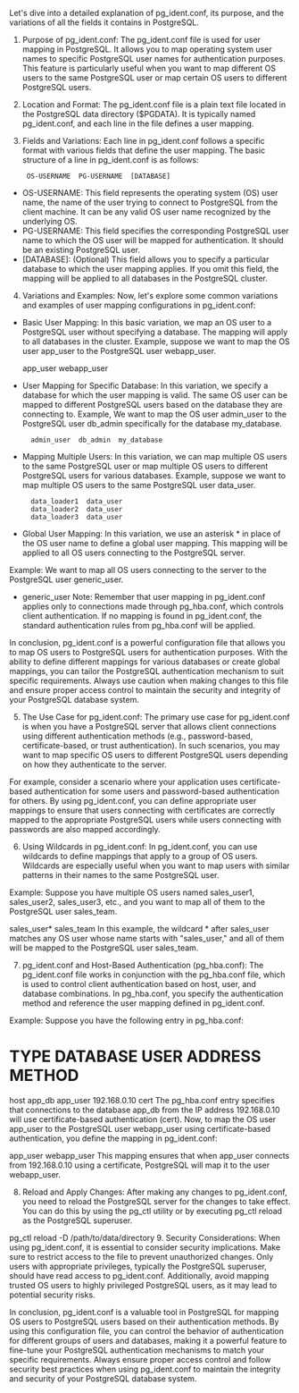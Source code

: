 Let's dive into a detailed explanation of pg_ident.conf, its purpose, and the variations of all the fields it contains in PostgreSQL.

1. Purpose of pg_ident.conf:
The pg_ident.conf file is used for user mapping in PostgreSQL. It allows you to map operating system user names to specific PostgreSQL user names for authentication purposes. This feature is particularly useful when you want to map different OS users to the same PostgreSQL user or map certain OS users to different PostgreSQL users.

2. Location and Format:
The pg_ident.conf file is a plain text file located in the PostgreSQL data directory ($PGDATA). It is typically named pg_ident.conf, and each line in the file defines a user mapping.

3. Fields and Variations:
Each line in pg_ident.conf follows a specific format with various fields that define the user mapping. The basic structure of a line in pg_ident.conf is as follows:

        OS-USERNAME  PG-USERNAME  [DATABASE]

- OS-USERNAME: This field represents the operating system (OS) user name, the name of the user trying to connect to PostgreSQL from the client machine. It can be any valid OS user name recognized by the underlying OS.
- PG-USERNAME: This field specifies the corresponding PostgreSQL user name to which the OS user will be mapped for authentication. It should be an existing PostgreSQL user.
- [DATABASE]: (Optional) This field allows you to specify a particular database to which the user mapping applies. If you omit this field, the mapping will be applied to all databases in the PostgreSQL cluster.

4. Variations and Examples:
Now, let's explore some common variations and examples of user mapping configurations in pg_ident.conf:

- Basic User Mapping: In this basic variation, we map an OS user to a PostgreSQL user without specifying a database. The mapping will apply to all databases in the cluster. Example, suppose we want to map the OS user app_user to the PostgreSQL user webapp_user.
    
    app_user  webapp_user

- User Mapping for Specific Database: In this variation, we specify a database for which the user mapping is valid. The same OS user can be mapped to different PostgreSQL users based on the database they are connecting to. Example, We want to map the OS user admin_user to the PostgreSQL user db_admin specifically for the database     my_database.
        
        admin_user  db_admin  my_database

- Mapping Multiple Users: In this variation, we can map multiple OS users to the same PostgreSQL user or map multiple OS users to different PostgreSQL users for various databases. Example, suppose we want to map multiple OS users to the same PostgreSQL user data_user.

        data_loader1  data_user
        data_loader2  data_user
        data_loader3  data_user

- Global User Mapping: In this variation, we use an asterisk * in place of the OS user name to define a global user mapping. This mapping will be applied to all OS users connecting to the PostgreSQL server.

Example:
We want to map all OS users connecting to the server to the PostgreSQL user generic_user.


*  generic_user
Note: Remember that user mapping in pg_ident.conf applies only to connections made through pg_hba.conf, which controls client authentication. If no mapping is found in pg_ident.conf, the standard authentication rules from pg_hba.conf will be applied.

In conclusion, pg_ident.conf is a powerful configuration file that allows you to map OS users to PostgreSQL users for authentication purposes. With the ability to define different mappings for various databases or create global mappings, you can tailor the PostgreSQL authentication mechanism to suit specific requirements. Always use caution when making changes to this file and ensure proper access control to maintain the security and integrity of your PostgreSQL database system.

5. The Use Case for pg_ident.conf:
The primary use case for pg_ident.conf is when you have a PostgreSQL server that allows client connections using different authentication methods (e.g., password-based, certificate-based, or trust authentication). In such scenarios, you may want to map specific OS users to different PostgreSQL users depending on how they authenticate to the server.

For example, consider a scenario where your application uses certificate-based authentication for some users and password-based authentication for others. By using pg_ident.conf, you can define appropriate user mappings to ensure that users connecting with certificates are correctly mapped to the appropriate PostgreSQL users while users connecting with passwords are also mapped accordingly.

6. Using Wildcards in pg_ident.conf:
In pg_ident.conf, you can use wildcards to define mappings that apply to a group of OS users. Wildcards are especially useful when you want to map users with similar patterns in their names to the same PostgreSQL user.

Example:
Suppose you have multiple OS users named sales_user1, sales_user2, sales_user3, etc., and you want to map all of them to the PostgreSQL user sales_team.


sales_user*  sales_team
In this example, the wildcard * after sales_user matches any OS user whose name starts with "sales_user," and all of them will be mapped to the PostgreSQL user sales_team.

7. pg_ident.conf and Host-Based Authentication (pg_hba.conf):
The pg_ident.conf file works in conjunction with the pg_hba.conf file, which is used to control client authentication based on host, user, and database combinations. In pg_hba.conf, you specify the authentication method and reference the user mapping defined in pg_ident.conf.

Example:
Suppose you have the following entry in pg_hba.conf:


# TYPE  DATABASE  USER  ADDRESS        METHOD
host    app_db    app_user  192.168.0.10  cert
The pg_hba.conf entry specifies that connections to the database app_db from the IP address 192.168.0.10 will use certificate-based authentication (cert). Now, to map the OS user app_user to the PostgreSQL user webapp_user using certificate-based authentication, you define the mapping in pg_ident.conf:


app_user  webapp_user
This mapping ensures that when app_user connects from 192.168.0.10 using a certificate, PostgreSQL will map it to the user webapp_user.

8. Reload and Apply Changes:
After making any changes to pg_ident.conf, you need to reload the PostgreSQL server for the changes to take effect. You can do this by using the pg_ctl utility or by executing pg_ctl reload as the PostgreSQL superuser.


pg_ctl reload -D /path/to/data/directory
9. Security Considerations:
When using pg_ident.conf, it is essential to consider security implications. Make sure to restrict access to the file to prevent unauthorized changes. Only users with appropriate privileges, typically the PostgreSQL superuser, should have read access to pg_ident.conf. Additionally, avoid mapping trusted OS users to highly privileged PostgreSQL users, as it may lead to potential security risks.

In conclusion, pg_ident.conf is a valuable tool in PostgreSQL for mapping OS users to PostgreSQL users based on their authentication methods. By using this configuration file, you can control the behavior of authentication for different groups of users and databases, making it a powerful feature to fine-tune your PostgreSQL authentication mechanisms to match your specific requirements. Always ensure proper access control and follow security best practices when using pg_ident.conf to maintain the integrity and security of your PostgreSQL database system.